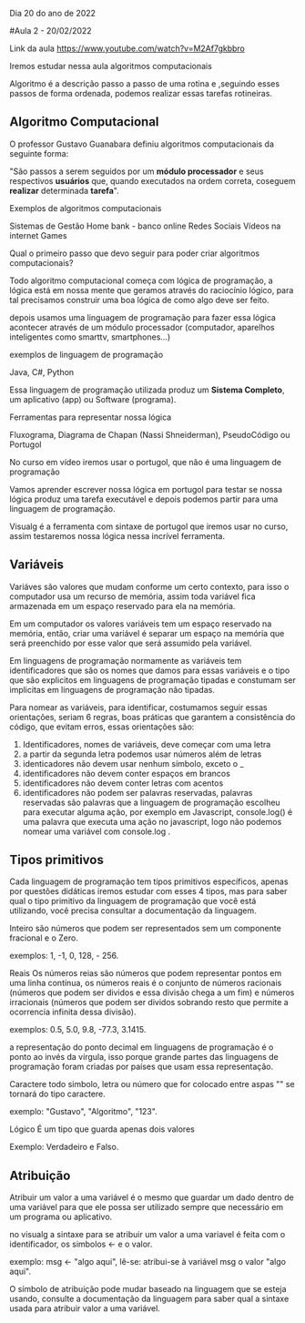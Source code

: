 Dia 20 do ano de 2022

#Aula 2 - 20/02/2022

Link da aula
https://www.youtube.com/watch?v=M2Af7gkbbro

Iremos estudar nessa aula algoritmos computacionais 

Algoritmo é a descrição passo a passo de uma rotina e ,seguindo esses passos de forma ordenada, podemos realizar essas tarefas rotineiras.

## Algoritmo Computacional 

O professor Gustavo Guanabara definiu algoritmos computacionais da seguinte forma:
 
"São passos a serem seguidos por um **módulo processador** e seus respectivos **usuários** que, quando executados na ordem correta, coseguem **realizar** determinada **tarefa**".

Exemplos de algoritmos computacionais

Sistemas de Gestão 
Home bank - banco online
Redes Sociais 
Vídeos na internet
Games

Qual o primeiro passo que devo seguir para poder criar algoritmos computacionais?

Todo algoritmo computacional começa com lógica de programação, a lógica está em nossa mente que geramos através do raciocínio lógico, para tal precisamos construir uma boa lógica de como 
algo deve ser feito.

depois usamos uma linguagem de programação para fazer essa lógica acontecer através de um módulo processador (computador, aparelhos inteligentes como smarttv, smartphones...)

exemplos de linguagem de programação

Java, C#, Python	

Essa linguagem de programação utilizada produz um **Sistema Completo**, um aplicativo (app) ou Software (programa).

Ferramentas para representar nossa lógica

Fluxograma, Diagrama de Chapan (Nassi Shneiderman), PseudoCódigo ou Portugol

No curso em vídeo iremos usar o portugol, que não é uma linguagem de programação

Vamos aprender escrever nossa lógica em portugol para testar se nossa lógica produz uma tarefa executável e depois podemos partir para uma linguagem de programação.

Visualg é a ferramenta com sintaxe de portugol que iremos usar no curso, assim testaremos nossa lógica nessa incrível ferramenta.

## Variáveis

Variáves são valores que mudam conforme um certo contexto, para isso o computador usa um recurso de memória, assim toda variável fica armazenada em um espaço reservado para ela na memória.

Em um computador os valores variáveis tem um espaço reservado na memória, então, criar uma variável é separar um espaço na memória que será preenchido por esse valor que será assumido pela variável.

Em linguagens de programação normamente as variáveis tem identificadores que são os nomes que damos para essas variáveis e  o tipo que são explicitos em linguagens de programação tipadas e constumam ser implicitas em linguagens de programação não tipadas.

Para nomear as variáveis, para identificar, costumamos seguir essas orientações, seriam 6 regras, boas práticas que garantem a consistência do código, que evitam erros, essas orientações são:

1. Identificadores, nomes de variáveis, deve começar com uma letra
2. a partir da segunda letra podemos usar números além de letras
3. identicadores não devem usar nenhum símbolo, exceto o _
4. identificadores não devem conter espaços em brancos
5. identificadores não devem conter letras com acentos
6. identificadores não podem ser palavras reservadas, palavras reservadas são palavras que a linguagem de programação escolheu para executar alguma ação, por exemplo em Javascript, console.log() é uma palavra que executa uma ação no javascript, logo não podemos nomear uma variável com console.log .


## Tipos primitivos

Cada linguagem de programação tem tipos primitivos específicos, apenas por questões didáticas iremos estudar com esses 4 tipos, mas para saber qual o tipo primitivo da linguagem de programação que você está utilizando, você precisa consultar a documentação da linguagem.

Inteiro
são números que podem ser representados sem um componente fracional e o Zero.

exemplos: 1, -1, 0, 128, - 256.

Reais
Os números reias são números que podem representar pontos em uma linha contínua, os números reais é o conjunto de números racionais (números que podem ser dividos e essa divisão chega a um fim) e números irracionais (números que podem ser dividos sobrando resto que permite a ocorrencia infinita dessa divisão).

exemplos: 0.5, 5.0, 9.8, -77.3, 3.1415.

a representação do ponto decimal em linguagens de programação é o ponto ao invés da vírgula, isso porque grande partes das linguagens de programação foram criadas por países que usam essa representação.

Caractere
todo simbolo, letra ou número que for colocado entre aspas "" se tornará do tipo caractere.

exemplo: "Gustavo", "Algoritmo", "123".

Lógico
É um tipo que guarda apenas dois valores

Exemplo: Verdadeiro e Falso.

## Atribuição

Atribuir um valor a uma variável é o mesmo que guardar um dado dentro de uma variável para que ele possa ser utilizado sempre que necessário em um programa ou aplicativo.

no visualg a sintaxe para se atribuir um valor a uma variavel é feita com o identificador, os simbolos <- e o valor.

exemplo: msg <- "algo aqui", lê-se: atribui-se à variável msg o valor "algo aqui".

O símbolo de atribuição pode mudar baseado na linguagem que se esteja usando, consulte a documentação da linguagem para saber qual a sintaxe usada para atribuir valor a uma variável.
